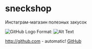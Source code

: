# sneckshop
Инстаграм-магазин полезных закусок


![GitHub Logo](/images/logo.png)
Format: ![Alt Text](url)

http://github.com - automatic!
[GitHub](http://github.com)